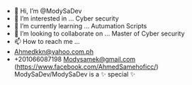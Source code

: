 - 👋 Hi, I’m @ModySaDev
- 👀 I’m interested in ... Cyber security
- 🌱 I’m currently learning ... Autumation Scripts
- 💞️ I’m looking to collaborate on ... Master of Cyber security
- 📫 How to reach me ... 
- Ahmedkkn@yahoo.com.ph 
- +201066087198
Modysamek@gmail.com
(https://www.facebook.com/AhmedSamehoficc/)
ModySaDev/ModySaDev is a ✨ special ✨ 
